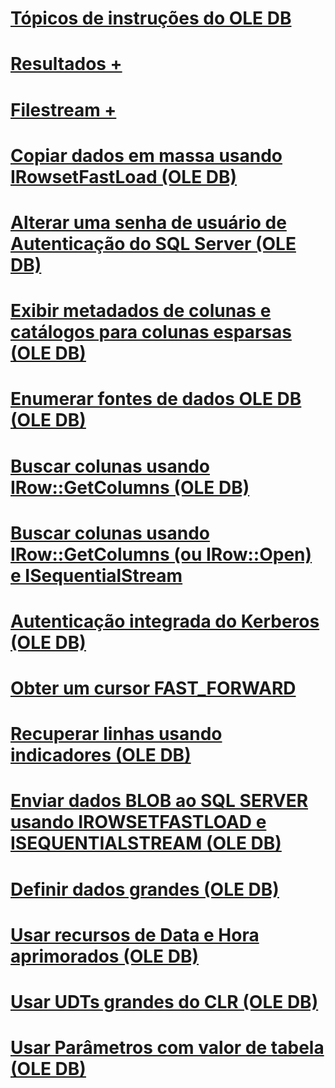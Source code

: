 # [Tópicos de instruções do OLE DB](ole-db-how-to-topics.md)

# [Resultados +](../../oledb/ole-db-how-to/results/processing-results-how-to-topics-ole-db.md)
# [Filestream +](../../oledb/ole-db-how-to/filestream/filestream-and-ole-db.md)

# [Copiar dados em massa usando IRowsetFastLoad (OLE DB)](bulk-copy-data-using-irowsetfastload-ole-db.md)
# [Alterar uma senha de usuário de Autenticação do SQL Server (OLE DB)](change-a-sql-server-authentication-user-password-ole-db.md)
# [Exibir metadados de colunas e catálogos para colunas esparsas (OLE DB)](display-column-and-catalog-metadata-for-sparse-columns-ole-db.md)
# [Enumerar fontes de dados OLE DB (OLE DB)](enumerate-ole-db-data-sources-ole-db.md)
# [Buscar colunas usando IRow::GetColumns (OLE DB)](fetch-columns-using-irow-getcolumns-ole-db.md)
# [Buscar colunas usando IRow::GetColumns (ou IRow::Open) e ISequentialStream](fetch-columns-using-irow-getcolumns-or-irow-open-and-isequentialstream.md)
# [Autenticação integrada do Kerberos (OLE DB)](integrated-kerberos-authentication-ole-db.md)
# [Obter um cursor FAST_FORWARD](obtain-a-fast-forward-cursor.md)
# [Recuperar linhas usando indicadores (OLE DB)](retrieve-rows-using-bookmarks-ole-db.md)
# [Enviar dados BLOB ao SQL SERVER usando IROWSETFASTLOAD e ISEQUENTIALSTREAM (OLE DB)](send-blob-data-to-sql-server-using-irowsetfastload-and-isequentialstream-ole-db.md)
# [Definir dados grandes (OLE DB)](set-large-data-ole-db.md)
# [Usar recursos de Data e Hora aprimorados (OLE DB)](use-enhanced-date-and-time-features-ole-db.md)
# [Usar UDTs grandes do CLR (OLE DB)](use-large-clr-udts-ole-db.md)
# [Usar Parâmetros com valor de tabela (OLE DB)](use-table-valued-parameters-ole-db.md)
